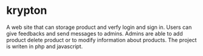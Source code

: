 # krypton
A web site that can storage product and verfy login and sign in. 
Users can give feedbacks and send messages to admins.
Admins are able to add product delete product or to modify information about products.
The project is writen in php and javascript.

